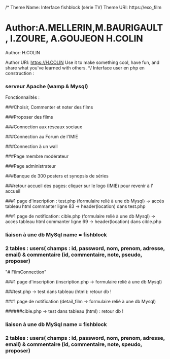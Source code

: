 /*
Theme Name: Interface fishblock (série TV)
Theme URI: https://exo_film

Author:A.MELLERIN,M.BAURIGAULT, I.ZOURE, A.GOUJEON H.COLIN
=======
Author: H.COLIN

Author URI: https://H.COLIN
Use it to make something cool, have fun, and share what you've learned with others.
*/
Interface user en php en construction :

### serveur Apache (wamp & Mysql)

Fonctionnalités :

###Choisir, Commenter et noter des films

###Proposer des films

###Connection aux réseaux sociaux

###Connection au Forum de l'IMIE

###Connection à un wall

###Page membre modérateur

###Page administrateur

###Banque de 300 posters et synopsis de séries

###retour accueil des pages: cliquer sur le logo (IMIE) pour revenir à l' accueil

###1 page d'inscription : test.php (formulaire relié à une db Mysql) -> accès tableau html commanter ligne 83 -> header(location) dans test.php

###1 page de notification: cible.php (formulaire relié à une db Mysql) -> accès tableau html commanter ligne 69 -> header(location) dans cible.php

### liaison à une db MySql name = fishblock


### 2 tables : users( champs : id, password, nom, prenom, adresse, email) & commentaire (id, commentaire, note, pseudo, proposer)
"# FilmConnection"

###1 page d'inscription (inscription.php -> formulaire relié à une db Mysql)

###test.php -> test dans tableau (html):  retour db !

###1 page de notification (detail_film -> formulaire relié à une db Mysql)

######cible.php -> test dans tableau (html) : retour db !

### liaison à une db MySql name = fishblock

### 2 tables : users( champs : id, password, nom, prenom, adresse, email) & commentaire (id, commentaire, note, speudo, proposer)
